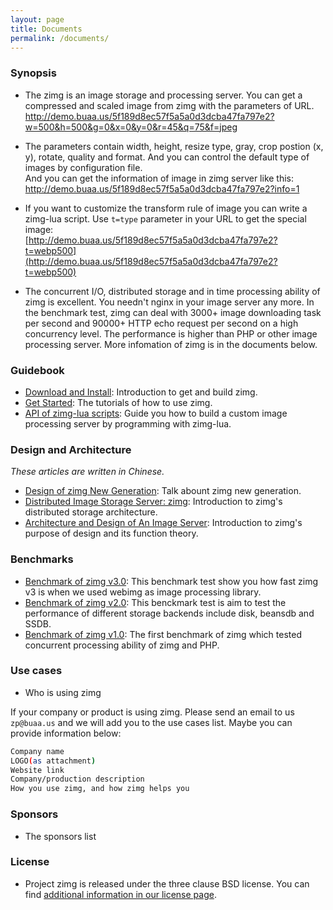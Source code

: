 ```yaml
---
layout: page
title: Documents
permalink: /documents/
---
```


### Synopsis

- The zimg is an image storage and processing server. You can get a compressed and scaled image from zimg with the parameters of URL.  
http://demo.buaa.us/5f189d8ec57f5a5a0d3dcba47fa797e2?w=500&h=500&g=0&x=0&y=0&r=45&q=75&f=jpeg

- The parameters contain width, height, resize type, gray, crop postion (x, y), rotate, quality and format. And you can control the default type of images by configuration file.  
And you can get the information of image in zimg server like this:  
http://demo.buaa.us/5f189d8ec57f5a5a0d3dcba47fa797e2?info=1

- If you want to customize the transform rule of image you can write a zimg-lua script. Use `t=type` parameter in your URL to get the special image:  
[http://demo.buaa.us/5f189d8ec57f5a5a0d3dcba47fa797e2?t=webp500](http://demo.buaa.us/5f189d8ec57f5a5a0d3dcba47fa797e2?t=webp500)

- The concurrent I/O, distributed storage and in time processing ability of zimg is excellent. You needn't nginx in your image server any more. In the benchmark test, zimg can deal with 3000+ image downloading task per second and 90000+ HTTP echo request per second on a high concurrency level. The performance is higher than PHP or other image processing server. More infomation of zimg is in the documents below.


### Guidebook

- [Download and Install](/documents/install): Introduction to get and build zimg.
- [Get Started](/documents/guidebook/): The tutorials of how to use zimg.
- [API of zimg-lua scripts](/documents/api_of_zimg_lua/): Guide you how to build a custom image processing server by programming with zimg-lua.

### Design and Architecture

*These articles are written in Chinese.*

- [Design of zimg New Generation](/documents/design_of_zimg_new_generation/): Talk abount zimg new generation.
- [Distributed Image Storage Server: zimg](/documents/Distributed_Image_Storage_Server_zimg/): Introduction to zimg's distributed storage architecture.
- [Architecture and Design of An Image Server](/documents/Architecture_Design_of_Image_Server/): Introduction to zimg's purpose of design and its function theory.

### Benchmarks

- [Benchmark of zimg v3.0](/documents/benchmark_v3/): This benchmark test show you how fast zimg v3 is when we used webimg as image processing library.
- [Benchmark of zimg v2.0](/documents/benchmark_v2/): This benckmark test is aim to test the performance of different storage backends include disk, beansdb and SSDB.
- [Benchmark of zimg v1.0](/documents/benchmark_v1/): The first benchmark of zimg which tested concurrent processing ability of zimg and PHP.

### Use cases

- Who is using zimg

If your company or product is using zimg. Please send an email to us `zp@buaa.us` and we will add you to the use cases list. Maybe you can provide information below:

```bash
Company name
LOGO(as attachment)
Website link
Company/production description
How you use zimg, and how zimg helps you
```

### Sponsors

- The sponsors list

### License

- Project zimg is released under the three clause BSD license. You can find [additional information in our license page](/documents/license/).